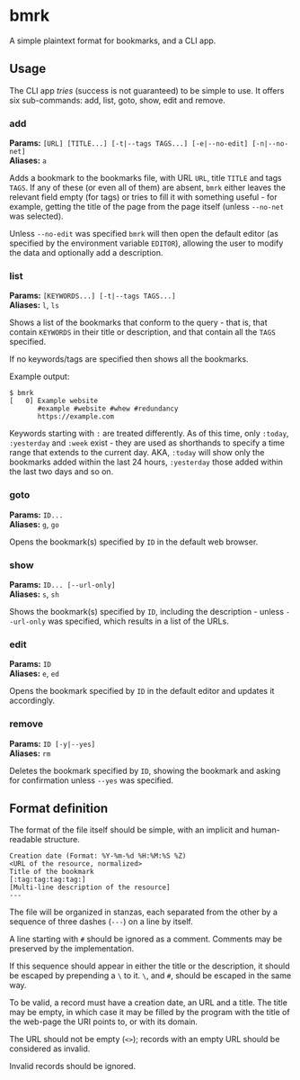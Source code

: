 # bmrk
A simple plaintext format for bookmarks, and a CLI app.

## Usage

The CLI app *tries* (success is not guaranteed) to be simple to use. It
offers six sub-commands: add, list, goto, show, edit and remove.

### add

**Params:** `[URL] [TITLE...] [-t|--tags TAGS...] [-e|--no-edit] [-n|--no-net]`  
**Aliases:** `a`

Adds a bookmark to the bookmarks file, with URL `URL`, title `TITLE` and
tags `TAGS`. If any of these (or even all of them) are absent, `bmrk`
either leaves the relevant field empty (for tags) or tries to fill it
with something useful - for example, getting the title of the page from
the page itself (unless `--no-net` was selected).

Unless `--no-edit` was specified `bmrk` will then open the default editor
(as specified by the environment variable `EDITOR`), allowing the user to
modify the data and optionally add a description.

### list

**Params:** `[KEYWORDS...] [-t|--tags TAGS...]`  
**Aliases:** `l`, `ls`

Shows a list of the bookmarks that conform to the query - that is, that
contain `KEYWORDS` in their title or description, and that contain all
the `TAGS` specified. 

If no keywords/tags are specified then shows all the bookmarks.

Example output:

    $ bmrk
    [   0] Example website
           #example #website #whew #redundancy
           https://example.com

Keywords starting with `:` are treated differently. As of this time, only 
`:today`, `:yesterday` and `:week` exist - they are used as shorthands to
specify a time range that extends to the current day. AKA, `:today` will
show only the bookmarks added within the last 24 hours, `:yesterday`
those added within the last two days and so on.

### goto

**Params:** `ID...`  
**Aliases:** `g`, `go`

Opens the bookmark(s) specified by `ID` in the default web browser.

### show

**Params:** `ID... [--url-only]`  
**Aliases:** `s`, `sh`

Shows the bookmark(s) specified by `ID`, including the description -
unless `--url-only` was specified, which results in a list of the URLs.

### edit

**Params:** `ID`  
**Aliases:** `e`, `ed`

Opens the bookmark specified by `ID` in the default editor and updates it
accordingly. 

### remove

**Params:** `ID [-y|--yes]`  
**Aliases:** `rm`

Deletes the bookmark specified by `ID`, showing the bookmark and asking
for confirmation unless `--yes` was specified.

## Format definition

The format of the file itself should be simple, with an implicit and
human-readable structure.

    Creation date (Format: %Y-%m-%d %H:%M:%S %Z)
    <URL of the resource, normalized>
    Title of the bookmark
    [:tag:tag:tag:tag:]
    [Multi-line description of the resource]
    ---

The file will be organized in stanzas, each separated from the other by
a sequence of three dashes (`---`) on a line by itself.

A line starting with `#` should be ignored as a comment. Comments may be
preserved by the implementation.

If this sequence should appear in either the title or the description, it
should be escaped by prepending a `\` to it. `\`, and `#`, should be 
escaped in the same way.

To be valid, a record must have a creation date, an URL and a title. The
title may be empty, in which case it may be filled by the program with
the title of the web-page the URI points to, or with its domain.

The URL should not be empty (`<>`); records with an empty URL should be
considered as invalid.

Invalid records should be ignored.
